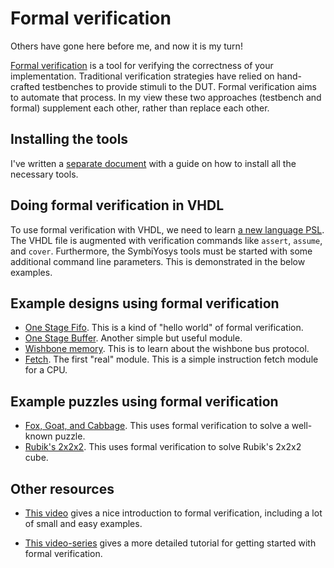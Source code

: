 # Formal verification

Others have gone here before me, and now it is my turn!

[Formal verification](http://zipcpu.com/formal/formal.html) is a tool for
verifying the correctness of your implementation. Traditional verification
strategies have relied on hand-crafted testbenches to provide stimuli to the
DUT.  Formal verification aims to automate that process. In my view these two
approaches (testbench and formal) supplement each other, rather than replace
each other.

## Installing the tools
I've written a [separate document](INSTALL.md) with a guide on how to install
all the necessary tools.

## Doing formal verification in VHDL
To use formal verification with VHDL, we need to learn [a new language
PSL](http://www.project-veripage.com/psl_tutorial_1.php). The VHDL file is
augmented with verification commands like `assert`, `assume`, and `cover`.
Furthermore, the SymbiYosys tools must be started with some additional command
line parameters.  This is demonstrated in the below examples.

## Example designs using formal verification
* [One Stage Fifo](one_stage_fifo/). This is a kind of "hello world" of formal verification.
* [One Stage Buffer](one_stage_buffer/). Another simple but useful module.
* [Wishbone memory](wb_mem/). This is to learn about the wishbone bus protocol.
* [Fetch](fetch/). The first "real" module. This is a simple instruction fetch module for a CPU.

## Example puzzles using formal verification
* [Fox, Goat, and Cabbage](fgc). This uses formal verification to solve a well-known puzzle.
* [Rubik's 2x2x2](rubik). This uses formal verification to solve Rubik's 2x2x2 cube.

## Other resources
* [This video](https://www.youtube.com/watch?v=H3tsP9tjYdY) gives a nice
  introduction to formal verification, including a lot of small and easy
  examples.

* [This video-series](https://www.youtube.com/watch?v=_5R35QFsXM4) gives a more
  detailed tutorial for getting started with formal verification.


